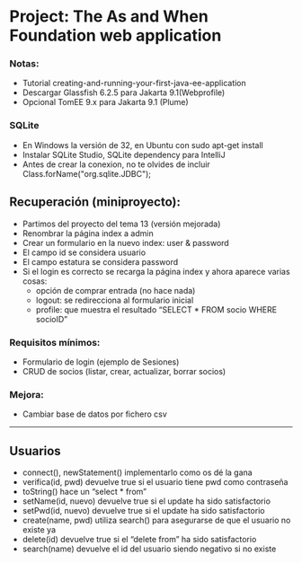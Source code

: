 # Project: The As and When Foundation web application

### Notas:
- Tutorial creating-and-running-your-first-java-ee-application 
- Descargar Glassfish 6.2.5 para Jakarta 9.1(Webprofile)
- Opcional TomEE 9.x para Jakarta 9.1 (Plume)

### SQLite
- En Windows la versión de 32, en Ubuntu con sudo apt-get install
- Instalar SQLite Studio, SQLite dependency para IntelliJ
- Antes de crear la conexion, no te olvides de incluir Class.forName("org.sqlite.JDBC");

## Recuperación (miniproyecto):
- Partimos del proyecto del tema 13 (versión mejorada)
- Renombrar la página index a admin
- Crear un formulario en la nuevo index: user & password
- El campo id se considera usuario
- El campo estatura se considera password
- Si el login es correcto se recarga la página index y ahora aparece varias cosas:
  - opción de comprar entrada (no hace nada)
  - logout: se redirecciona al formulario inicial
  - profile: que muestra el resultado “SELECT * FROM socio WHERE socioID”

### Requisitos mínimos:
- Formulario de login (ejemplo de Sesiones)
- CRUD de socios (listar, crear, actualizar, borrar socios) 

### Mejora:	
- Cambiar base de datos por fichero csv

---------------------------------------------------------------------------------------------------

## Usuarios
- connect(), newStatement() implementarlo como os dé la gana
- verifica(id, pwd) devuelve true si el usuario tiene pwd como contraseña
- toString() hace un “select * from”			
- setName(id, nuevo) devuelve true si el update ha sido satisfactorio
- setPwd(id, nuevo) devuelve true si el update ha sido satisfactorio
- create(name, pwd) utiliza search() para asegurarse de que el usuario no existe ya
- delete(id) devuelve true si el “delete from” ha sido satisfactorio
- search(name) devuelve el id del usuario siendo negativo si no existe 
